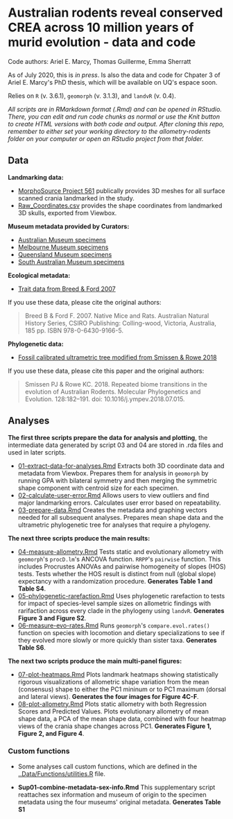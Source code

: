 # Australian rodents reveal conserved CREA across 10 million years of murid evolution - data and code
Code authors: Ariel E. Marcy, Thomas Guillerme, Emma Sherratt

As of July 2020, this is *in press*. Is also the data and code for Chpater 3 of Ariel E. Marcy's PhD thesis, which will be available on UQ's espace soon. 

Relies on `R` (v. 3.6.1), `geomorph` (v. 3.1.3), and `landvR` (v. 0.4).

*All scripts are in RMarkdown format (.Rmd) and can be opened in RStudio. There, you can edit and run code chunks as normal or use the Knit button to create HTML versions with both code and output. After cloning this repo, remember to either set your working directory to the allometry-rodents folder on your computer or open an RStudio project from that folder.*

## Data
**Landmarking data:**
* [MorphoSource Project 561](https://www.morphosource.org/Detail/ProjectDetail/Show/project_id/561) publically provides 3D meshes for all surface scanned crania landmarked in the study.
* [Raw_Coordinates.csv](Data/Raw/Raw_Coord_Data.csv) provides the shape coordinates from landmarked 3D skulls, exported from Viewbox.

**Museum metadata provided by Curators:**
* [Australian Museum specimens](/Data/Raw/AM_muridae_skulls.csv)
* [Melbourne Museum specimens](/Data/Raw/MV_muridae_skulls.csv)
* [Queensland Museum specimens](/Data/Raw/QM_muridae_skulls.csv)
* [South Australian Museum specimens](/Data/Raw/SAM_muridae_skulls.csv)

**Ecological metadata:**
* [Trait data from Breed & Ford 2007](/Data/Processed/in_ex_traits.csv)

If you use these data, please cite the original authors:
> Breed B & Ford F. 2007. Native Mice and Rats. Australian Natural History Series, CSIRO Publishing: Colling-wood, Victoria, Australia, 185 pp. ISBN 978-0-6430-9166-5.

**Phylogenetic data:**
* [Fossil calibrated ultrametric tree modified from Smissen & Rowe 2018](/Data/Processed/Marcy-BEAST01.con.tre)

If you use these data, please cite this paper and the original authors:
> Smissen PJ & Rowe KC. 2018. Repeated biome transitions in the evolution of Australian Rodents. Molecular Phylogenetics and Evolution. 128:182–191. doi: 10.1016/j.ympev.2018.07.015.
    
## Analyses
**The first three scripts prepare the data for analysis and plotting**, the intermediate data generated by script 03 and 04 are stored in .rda files and used in later scripts.

* [01-extract-data-for-analyses.Rmd](/Analysis/01-extract-data-for-analyses.Rmd) Extracts both 3D coordinate data and metadata from Viewbox. Prepares them for analysis in `geomorph` by running GPA with bilateral symmetry and then merging the symmetric shape component with centroid size for each specimen.
* [02-calculate-user-error.Rmd](/Analysis/02-calculate-user-error.Rmd) Allows users to view outliers and find major landmarking errors. Calculates user error based on repeatability.
* [03-prepare-data.Rmd](/Analysis/03-prepare-data.Rmd) Creates the metadata and graphing vectors needed for all subsequent analyses. Prepares mean shape data and the ultrametric phylogenetic tree for analyses that require a phylogeny. 

**The next three scripts produce the main results:**

* [04-measure-allometry.Rmd](/Analysis/04-measure-allometry.Rmd) Tests static and evolutionary allometry with `geomorph`'s `procD.lm`'s ANCOVA function. `RRPP`'s `pairwise` function. This includes Procrustes ANOVAs and pairwise homogeneity of slopes (HOS) tests. Tests whether the HOS result is distinct from null (global slope) expectancy with a randomization procedure. **Generates Table 1 and Table S4**.
* [05-phylogenetic-rarefaction.Rmd](/Analysis/05-phylogenetic-rarefaction.Rmd) Uses phylogenetic rarefaction to tests for impact of species-level sample sizes on allometric findings with rarifaction across every clade in the phylogeny using `landvR`. **Generates Figure 3 and Figure S2**.
* [06-measure-evo-rates.Rmd](/Analysis/06-measure-evo-rates.Rmd) Runs `geomorph`'s `compare.evol.rates()` function on species with locomotion and dietary specializations to see if they evolved more slowly or more quickly than sister taxa. **Generates Table S6**.

**The next two scripts produce the main multi-panel figures:** 

* [07-plot-heatmaps.Rmd](/Analysis/07-plot-heatmaps.Rmd) Plots landmark heatmaps showing statistically rigorous visualizations of allometric shape variation from the mean (consensus) shape to either the PC1 mininum or to PC1 maximum (dorsal and lateral views). **Generates the four images for Figure 4C-F**.
* [08-plot-allometry.Rmd](/Analysis/08-plot-allometry.Rmd) Plots static allometry with both Regression Scores and Predicted Values. Plots evolutionary allometry of mean shape data, a PCA of the mean shape data, combined with four heatmap views of the crania shape changes across PC1. **Generates Figure 1, Figure 2, and Figure 4**.

### Custom functions 
* Some analyses call custom functions, which are defined in the [..Data/Functions/utilities.R](/Data/Functions/utilities.R) file.

* **Sup01-combine-metadata-sex-info.Rmd** This supplementary script reattaches sex information and museum of origin to the specimen metadata using the four museums' original metadata. **Generates Table S1**
